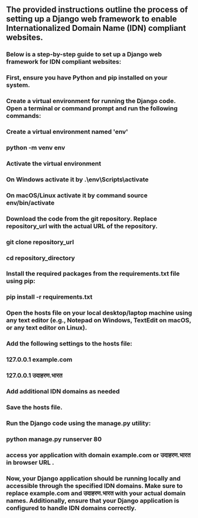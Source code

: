 ## The provided instructions outline the process of setting up a Django web framework to enable Internationalized Domain Name (IDN) compliant websites.
### Below is a step-by-step guide to set up a Django web framework for IDN compliant websites:
### First, ensure you have Python and pip installed on your system.
### Create a virtual environment for running the Django code. Open a terminal or command prompt and run the following commands:
### Create a virtual environment named 'env'
### python -m venv env
### Activate the virtual environment
### On Windows activate it by .\env\Scripts\activate
### On macOS/Linux activate it by command source env/bin/activate
### Download the code from the git repository. Replace repository_url with the actual URL of the repository.
### git clone repository_url
### cd repository_directory
### Install the required packages from the requirements.txt file using pip:
### pip install -r requirements.txt
### Open the hosts file on your local desktop/laptop machine using any text editor (e.g., Notepad on Windows, TextEdit on macOS, or any text editor on Linux).
### Add the following settings to the hosts file:
### 127.0.0.1 example.com
### 127.0.0.1 उदाहरण.भारत
### Add additional IDN domains as needed
### Save the hosts file.
### Run the Django code using the manage.py utility:
### python manage.py runserver 80
### access yor application with domain example.com or उदाहरण.भारत in browser URL .
### Now, your Django application should be running locally and accessible through the specified IDN domains. Make sure to replace example.com and उदाहरण.भारत with your actual domain names. Additionally, ensure that your Django application is configured to handle IDN  domains correctly.
